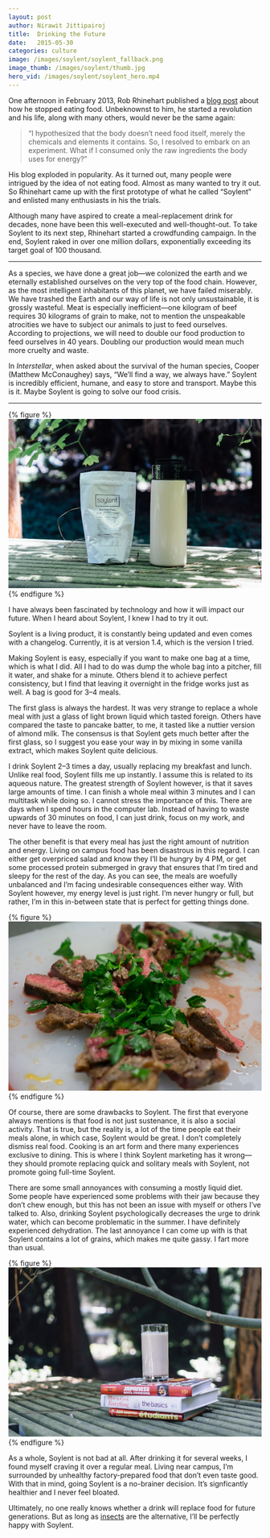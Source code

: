 ```yaml
---
layout: post
author: Nirawit Jittipairoj
title:  Drinking the Future
date:   2015-05-30
categories: culture
image: /images/soylent/soylent_fallback.png
image_thumb: /images/soylent/thumb.jpg
hero_vid: /images/soylent/soylent_hero.mp4
---
```

One afternoon in February 2013, Rob Rhinehart published a [blog post](https://web.archive.org/web/20170316224815/http://robrhinehart.com/?p=298) about how he stopped eating food. Unbeknownst to him, he started a revolution and his life, along with many others, would never be the same again:

> “I hypothesized that the body doesn’t need food itself, merely the chemicals and elements it contains. So, I resolved to embark on an experiment. What if I consumed only the raw ingredients the body uses for energy?”

His blog exploded in popularity. As it turned out, many people were intrigued by the idea of not eating food. Almost as many wanted to try it out. So Rhinehart came up with the first prototype of what he called “Soylent” and enlisted many enthusiasts in his the trials.

Although many have aspired to create a meal-replacement drink for decades, none have been this well-executed and well-thought-out. To take Soylent to its next step, Rhinehart started a crowdfunding campaign. In the end, Soylent raked in over one million dollars, exponentially exceeding its target goal of 100 thousand.

---

As a species, we have done a great job—we colonized the earth and we eternally established ourselves on the very top of the food chain. However, as the most intelligent inhabitants of this planet, we have failed miserably. We have trashed the Earth and our way of life is not only unsustainable, it is grossly wasteful. Meat is especially inefficient—one kilogram of beef requires 30 kilograms of grain to make, not to mention the unspeakable atrocities we have to subject our animals to just to feed ourselves. According to projections, we will need to double our food production to feed ourselves in 40 years. Doubling our production would mean much more cruelty and waste.

In *Interstellar*, when asked about the survival of the human species, Cooper (Matthew McConaughey) says, “We’ll find a way, we always have.” Soylent is incredibly efficient, humane, and easy to store and transport. Maybe this is it. Maybe Soylent is going to solve our food crisis.

---

{% figure %}
![](/images/soylent/soylent-2.jpg)
{% endfigure %}

I have always been fascinated by technology and how it will impact our future. When I heard about Soylent, I knew I had to try it out.

Soylent is a living product, it is constantly being updated and even comes with a changelog. Currently, it is at version 1.4, which is the version I tried.

Making Soylent is easy, especially if you want to make one bag at a time, which is what I did. All I had to do was dump the whole bag into a pitcher, fill it water, and shake for a minute. Others blend it to achieve perfect consistency, but I find that leaving it overnight in the fridge works just as well. A bag is good for 3–4 meals.

The first glass is always the hardest. It was very strange to replace a whole meal with just a glass of light brown liquid which tasted foreign. Others have compared the taste to pancake batter, to me, it tasted like a nuttier version of almond milk. The consensus is that Soylent gets much better after the first glass, so I suggest you ease your way in by mixing in some vanilla extract, which makes Soylent quite delicious.

I drink Soylent 2–3 times a day, usually replacing my breakfast and lunch. Unlike real food, Soylent fills me up instantly. I assume this is related to its aqueous nature. The greatest strength of Soylent however, is that it saves large amounts of time. I can finish a whole meal within 3 minutes and I can multitask while doing so. I cannot stress the importance of this. There are days when I spend hours in the computer lab. Instead of having to waste upwards of 30 minutes on food, I can just drink, focus on my work, and never have to leave the room.

The other benefit is that every meal has just the right amount of nutrition and energy. Living on campus food has been disastrous in this regard. I can either get overpriced salad and know they I’ll be hungry by 4 PM, or get some processed protein submerged in gravy that ensures that I’m tired and sleepy for the rest of the day. As you can see, the meals are woefully unbalanced and I’m facing undesirable consequences either way. With Soylent however, my energy level is just right. I’m never hungry or full, but rather, I’m in this in-between state that is perfect for getting things done.

{% figure %}
![](/images/soylent/soylent-1.jpg)
{% endfigure %}

Of course, there are some drawbacks to Soylent. The first that everyone always mentions is that food is not just sustenance, it is also a social activity. That is true, but the reality is, a lot of the time people eat their meals alone, in which case, Soylent would be great. I don’t completely dismiss real food. Cooking is an art form and there many experiences exclusive to dining. This is where I think Soylent marketing has it wrong—they should promote replacing quick and solitary meals with Soylent, not promote going full-time Soylent.

There are some small annoyances with consuming a mostly liquid diet. Some people have experienced some problems with their jaw because they don’t chew enough, but this has not been an issue with myself or others I’ve talked to. Also, drinking Soylent psychologically decreases the urge to drink water, which can become problematic in the summer. I have definitely experienced dehydration. The last annoyance I can come up with is that Soylent contains a lot of grains, which makes me quite gassy. I fart more than usual.

{% figure %}
![](/images/soylent/soylent-3.jpg)
{% endfigure %}

As a whole, Soylent is not bad at all. After drinking it for several weeks, I found myself craving it over a regular meal. Living near campus, I’m surrounded by unhealthy factory-prepared food that don’t even taste good. With that in mind, going Soylent is a no-brainer decision. It’s signficantly healthier and I never feel bloated.

Ultimately, no one really knows whether a drink will replace food for future generations. But as long as [insects](http://mosaicscience.com/story/eating-insects) are the alternative, I’ll be perfectly happy with Soylent.
